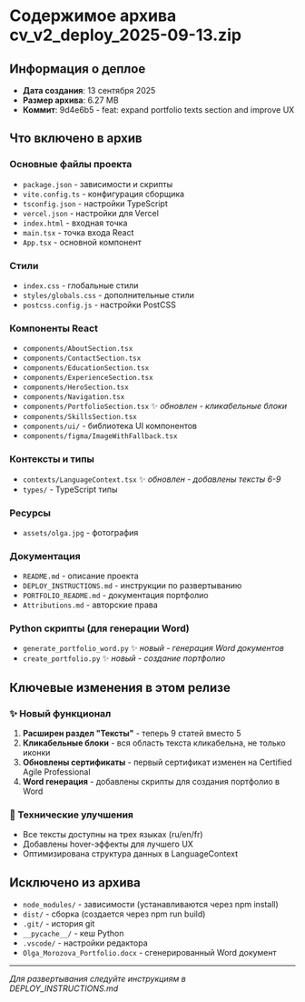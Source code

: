# Содержимое архива cv_v2_deploy_2025-09-13.zip

## Информация о деплое
- **Дата создания**: 13 сентября 2025
- **Размер архива**: 6.27 MB
- **Коммит**: 9d4e6b5 - feat: expand portfolio texts section and improve UX

## Что включено в архив

### Основные файлы проекта
- `package.json` - зависимости и скрипты
- `vite.config.ts` - конфигурация сборщика
- `tsconfig.json` - настройки TypeScript
- `vercel.json` - настройки для Vercel
- `index.html` - входная точка
- `main.tsx` - точка входа React
- `App.tsx` - основной компонент

### Стили
- `index.css` - глобальные стили
- `styles/globals.css` - дополнительные стили
- `postcss.config.js` - настройки PostCSS

### Компоненты React
- `components/AboutSection.tsx`
- `components/ContactSection.tsx`
- `components/EducationSection.tsx`
- `components/ExperienceSection.tsx`
- `components/HeroSection.tsx`
- `components/Navigation.tsx`
- `components/PortfolioSection.tsx` ✨ *обновлен - кликабельные блоки*
- `components/SkillsSection.tsx`
- `components/ui/` - библиотека UI компонентов
- `components/figma/ImageWithFallback.tsx`

### Контексты и типы
- `contexts/LanguageContext.tsx` ✨ *обновлен - добавлены тексты 6-9*
- `types/` - TypeScript типы

### Ресурсы
- `assets/olga.jpg` - фотография

### Документация
- `README.md` - описание проекта
- `DEPLOY_INSTRUCTIONS.md` - инструкции по развертыванию
- `PORTFOLIO_README.md` - документация портфолио
- `Attributions.md` - авторские права

### Python скрипты (для генерации Word)
- `generate_portfolio_word.py` ✨ *новый - генерация Word документов*
- `create_portfolio.py` ✨ *новый - создание портфолио*

## Ключевые изменения в этом релизе

### ✨ Новый функционал
1. **Расширен раздел "Тексты"** - теперь 9 статей вместо 5
2. **Кликабельные блоки** - вся область текста кликабельна, не только иконки
3. **Обновлены сертификаты** - первый сертификат изменен на Certified Agile Professional
4. **Word генерация** - добавлены скрипты для создания портфолио в Word

### 🔧 Технические улучшения
- Все тексты доступны на трех языках (ru/en/fr)
- Добавлены hover-эффекты для лучшего UX
- Оптимизирована структура данных в LanguageContext

## Исключено из архива
- `node_modules/` - зависимости (устанавливаются через npm install)
- `dist/` - сборка (создается через npm run build)  
- `.git/` - история git
- `__pycache__/` - кеш Python
- `.vscode/` - настройки редактора
- `Olga_Morozova_Portfolio.docx` - сгенерированный Word документ

---
*Для развертывания следуйте инструкциям в DEPLOY_INSTRUCTIONS.md*
